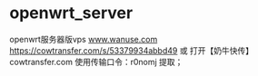 # openwrt_server
openwrt服务器版vps
www.wanuse.com
https://cowtransfer.com/s/53379934abbd49
 或 打开【奶牛快传】cowtransfer.com 
使用传输口令：r0nomj 提取； 
